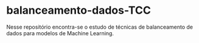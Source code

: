 # balanceamento-dados-TCC
Nesse repositório encontra-se o estudo de técnicas de balanceamento de dados para modelos de Machine Learning.
